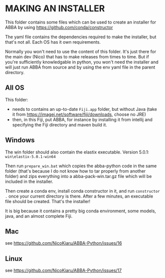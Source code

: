 # MAKING AN INSTALLER

This folder contains some files which can be used to create an installer for ABBA by using https://github.com/conda/constructor

The yaml file contains the dependencies required to make the installer, but that's not all. Each OS has it own requirements.

Normally you won't need to use the content of this folder. It's just there for the main dev (Nico) that has to make releases from times to time. But if you're sufficiently knowledgable in python, you won't need the installer and will just run ABBA from source and by using the env yaml file in the parent directory.

## All OS

This folder:

- needs to contains an up-to-date `Fiji.app` folder, but without Java (take it from https://imagej.net/software/fiji/downloads, choose no JRE)
- then, in this Fiji, put ABBA, for instance by installing it from intellij and specifying the Fiji directory and maven build it.


## Windows

The win folder should also contain the elastix executable. Version 5.0.1: `win\elastix-5.0.1-win64`

Then run `prepare_win.bat` which copies the abba-python code in the same folder (that's because I do not know how to tar properly from another folder) and zips everything into a abba-pack-win.tar.gz file which will be included in the installer.

Then create a conda env, install conda constructor in it, and run `constructor .` once your current directory is there. After a few minutes, an executable file should be created. That's the installer!

It is big because it contains a pretty big conda environment, some models, java, and an almost complete Fiji.

## Mac

see https://github.com/NicoKiaru/ABBA-Python/issues/16

## Linux

see https://github.com/NicoKiaru/ABBA-Python/issues/17